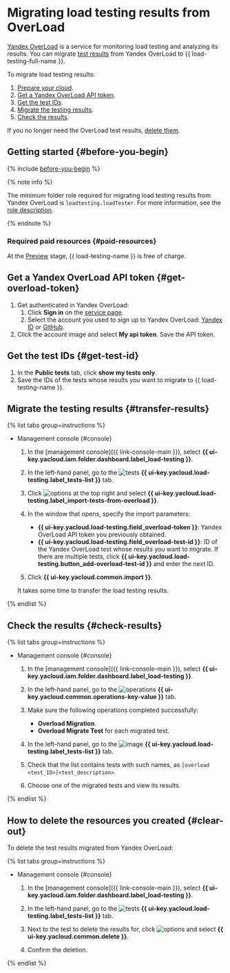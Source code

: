 # Migrating load testing results from OverLoad


[Yandex OverLoad](https://overload.yandex.net/) is a service for monitoring load testing and analyzing its results. You can migrate [test results](../../load-testing/concepts/load-test-results.md) from Yandex OverLoad to {{ load-testing-full-name }}.

To migrate load testing results:

1. [Prepare your cloud](#before-you-begin).
1. [Get a Yandex OverLoad API token](#get-overload-token).
1. [Get the test IDs](#get-test-id).
1. [Migrate the testing results](#transfer-results).
1. [Check the results](#check-results).

If you no longer need the OverLoad test results, [delete them](#clear-out).

## Getting started {#before-you-begin}

{% include [before-you-begin](../_tutorials_includes/before-you-begin.md) %}

{% note info %}

The minimum folder role required for migrating load testing results from Yandex OverLoad is `loadtesting.loadTester`. For more information, see the [role description](../../load-testing/security/index.md#roles-list).

{% endnote %}

### Required paid resources {#paid-resources}

At the [Preview](../../overview/concepts/launch-stages.md) stage, {{ load-testing-name }} is free of charge.

## Get a Yandex OverLoad API token {#get-overload-token}

1. Get authenticated in Yandex OverLoad:
   1. Click **Sign in** on the [service page](https://overload.yandex.net/).
   1. Select the account you used to sign up to Yandex OverLoad: [Yandex ID](https://yandex.ru/support/id/) or [GitHub](https://docs.github.com/en/account-and-profile).
1. Click the account image and select **My api token**. Save the API token.

## Get the test IDs {#get-test-id}

1. In the **Public tests** tab, click **show my tests only**.
1. Save the IDs of the tests whose results you want to migrate to {{ load-testing-name }}.

## Migrate the testing results {#transfer-results}

{% list tabs group=instructions %}

- Management console {#console}

   1. In the [management console]({{ link-console-main }}), select **{{ ui-key.yacloud.iam.folder.dashboard.label_load-testing }}**.

   1. In the left-hand panel, go to the ![tests](../../_assets/load-testing/test.svg) **{{ ui-key.yacloud.load-testing.label_tests-list }}** tab.
   1. Click ![options](../../_assets/options.svg) at the top right and select **{{ ui-key.yacloud.load-testing.label_import-tests-from-overload }}**.
   1. In the window that opens, specify the import parameters:
      * **{{ ui-key.yacloud.load-testing.field_overload-token }}**: Yandex OverLoad API token you previously obtained.
      * **{{ ui-key.yacloud.load-testing.field_overload-test-id }}**: ID of the Yandex OverLoad test whose results you want to migrate. If there are multiple tests, click **{{ ui-key.yacloud.load-testing.button_add-overload-test-id }}** and enter the next ID.
   1. Click **{{ ui-key.yacloud.common.import }}**.

   It takes some time to transfer the load testing results.

{% endlist %}

## Check the results {#check-results}

{% list tabs group=instructions %}

- Management console {#console}

   1. In the [management console]({{ link-console-main }}), select **{{ ui-key.yacloud.iam.folder.dashboard.label_load-testing }}**.

   1. In the left-hand panel, go to the ![operations](../../_assets/mdb/operations.svg) **{{ ui-key.yacloud.common.operations-key-value }}** tab.
   1. Make sure the following operations completed successfully:
      * **Overload Migration**.
      * **Overload Migrate Test** for each migrated test.
   1. In the left-hand panel, go to the ![image](../../_assets/load-testing/test.svg) **{{ ui-key.yacloud.load-testing.label_tests-list }}** tab.
   1. Check that the list contains tests with such names, as `[overload <test_ID>]<test_description>`.
   1. Choose one of the migrated tests and view its results.

{% endlist %}

## How to delete the resources you created {#clear-out}

To delete the test results migrated from Yandex OverLoad:

{% list tabs group=instructions %}

- Management console {#console}

   1. In the [management console]({{ link-console-main }}), select **{{ ui-key.yacloud.iam.folder.dashboard.label_load-testing }}**.

   1. In the left-hand panel, go to the ![tests](../../_assets/load-testing/test.svg) **{{ ui-key.yacloud.load-testing.label_tests-list }}** tab.
   1. Next to the test to delete the results for, click ![options](../../_assets/options.svg) and select **{{ ui-key.yacloud.common.delete }}**.
   1. Confirm the deletion.

{% endlist %}
